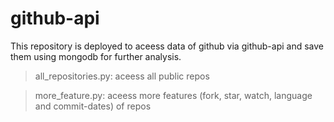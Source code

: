 # github-api
This repository is deployed to aceess data of github via github-api and save them using mongodb for further analysis.
>all_repositories.py: aceess all public repos

>more_feature.py: aceess more features (fork, star, watch, language and commit-dates) of repos
